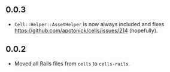 ## 0.0.3

* `Cell::Helper::AssetHelper` is now always included and fixes https://github.com/apotonick/cells/issues/214 (hopefully).

## 0.0.2

* Moved all Rails files from `cells` to `cells-rails`.
